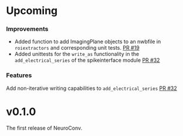 # Upcoming

### Improvements
* Added function to add ImagingPlane objects to an nwbfile in `roiextractors` and corresponding unit tests. [PR #19](https://github.com/catalystneuro/neuroconv/pull/19)
* Added unittests for the `write_as` functionality in the `add_electrical_series` of the spikeinterface module [PR #32](https://github.com/catalystneuro/neuroconv/pull/32)

### Features
Add non-iterative writing capabilities to `add_electrical_series` [PR #32](https://github.com/catalystneuro/neuroconv/pull/32)

# v0.1.0

The first release of NeuroConv.
